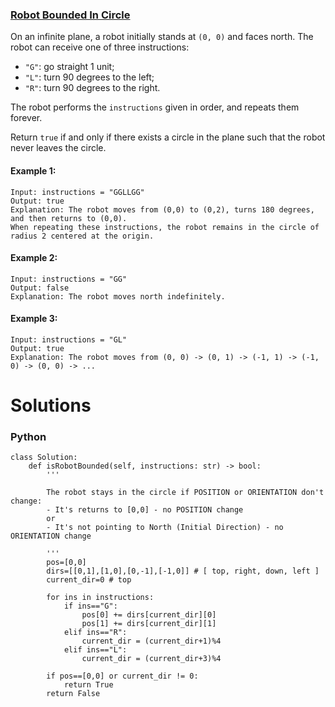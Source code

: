 ### [Robot Bounded In Circle](https://leetcode.com/problems/robot-bounded-in-circle/) <br>

On an infinite plane, a robot initially stands at `(0, 0)` and faces north. The robot can receive one of three instructions:

 - `"G"`: go straight 1 unit;
 - `"L"`: turn 90 degrees to the left;
 - `"R"`: turn 90 degrees to the right.

The robot performs the `instructions` given in order, and repeats them forever.

Return `true` if and only if there exists a circle in the plane such that the robot never leaves the circle.

 

#### Example 1:

```
Input: instructions = "GGLLGG"
Output: true
Explanation: The robot moves from (0,0) to (0,2), turns 180 degrees, and then returns to (0,0).
When repeating these instructions, the robot remains in the circle of radius 2 centered at the origin.

```

#### Example 2:

```
Input: instructions = "GG"
Output: false
Explanation: The robot moves north indefinitely.

```
#### Example 3:

```
Input: instructions = "GL"
Output: true
Explanation: The robot moves from (0, 0) -> (0, 1) -> (-1, 1) -> (-1, 0) -> (0, 0) -> ...

```


# Solutions

### Python
```
class Solution:
    def isRobotBounded(self, instructions: str) -> bool:
        '''
        
        The robot stays in the circle if POSITION or ORIENTATION don't change:
        - It's returns to [0,0] - no POSITION change
        or
        - It's not pointing to North (Initial Direction) - no ORIENTATION change
        
        '''
        pos=[0,0] 
        dirs=[[0,1],[1,0],[0,-1],[-1,0]] # [ top, right, down, left ]
        current_dir=0 # top
        
        for ins in instructions:
            if ins=="G":
                pos[0] += dirs[current_dir][0]
                pos[1] += dirs[current_dir][1]
            elif ins=="R":
                current_dir = (current_dir+1)%4
            elif ins=="L":
                current_dir = (current_dir+3)%4
                
        if pos==[0,0] or current_dir != 0:
            return True
        return False

```
